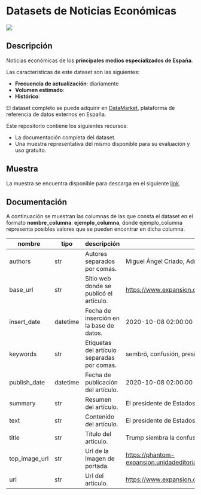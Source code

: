 # Datasets de Noticias Económicas

<a href="https://datamarket.es">
  <img src="https://datamarket.es/static/core/img/banners/noticias-economicas-banner.png">
</a>

## Descripción

Noticias económicas de los __principales medios especializados de España__. 

Las características de este dataset son las siguientes:

* __Frecuencia de actualización__: diariamente
* __Volumen estimado__: 
* __Histórico__: 

El dataset completo se puede adquirir en [DataMarket](https://datamarket.es/#noticias-economicas-dataset), plataforma de referencia de datos externos en España. 

Este repositorio contiene los siguientes recursos:

* La documentación completa del dataset.
* Una muestra representativa del mismo disponible para su evaluación y uso gratuito.

## Muestra

La muestra se encuentra disponible para descarga en el siguiente [link]( ).

## Documentación

A continuación se muestran las columnas de las que consta el dataset en el formato __nombre_columna__: __ejemplo_columna__, donde ejemplo_columna representa posibles valores que se pueden encontrar en dicha columna.

| nombre | tipo | descripción | ejemplo |
|--------|------|-------------|---------|
| authors | str | Autores separados por comas. | Miguel Ángel Criado, Adriano Machado |
| base_url | str | Sitio web donde se publicó el artículo. | https://www.expansion.com/mercados/cronica-bolsa.html |
| insert_date | datetime | Fecha de inserción en la base de datos. | 2020-10-08 02:00:00 |
| keywords | str | Etiquetas del artículo separadas por comas. | sembró, confusión, presidente, siembra, unidos, eeuu, trump, sobresalta, tras, estímulos |
| publish_date | datetime | Fecha de publicación del artículo. | 2020-10-08 02:00:00 |
| summary | str | Resumen del artículo. | El presidente de Estados Unidos, Donald Trump. EFEEl presidente sobresalta a los mercados al parecer contradecirse sobre |
| text | str | Contenido del artículo. | El presidente de Estados Unidos, Donald Trump. EFE El presidente sobresalta a los mercados al parecer contradecirse sobre el |
| title | str | Título del artículo. | Trump siembra la confusión sobre los estímulos en EEUU |
| top_image_url | str | Url de la imagen de portada. | https://phantom-expansion.unidadeditorial.es/219e767ee56c4fde9ff6f898d81373ad/f/webp/assets/multimedia/imagenes/2020/10/07/16020 |
| url | str | Url del artículo. | https://www.expansion.com/economia/2020/10/08/5f7e2a0d468aeb81038b4635.html |
